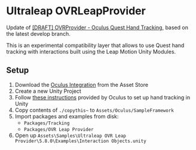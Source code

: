 # Ultraleap OVRLeapProvider

Update of [[DRAFT] OVRProvider - Oculus Quest Hand Tracking](https://github.com/ultraleap/UnityPlugin/pull/1166), based on the latest develop branch.

This is an experimental compatibility layer that allows to use Quest hand tracking with interactions built using the Leap Motion Unity Modules.

## Setup

1. Download the [Oculus Integration](https://assetstore.unity.com/packages/tools/integration/oculus-integration-82022) from the Asset Store
1. Create a new Unity Project
1. Follow [these instructions](https://developer.oculus.com/documentation/unity/unity-handtracking/) provided by Oculus to set up hand tracking in Unity
1. Copy contents of `./copythis~` to `Assets/Oculus/SampleFramework`
3. Import packages and examples from disk:
	- `Packages/Tracking`
	- `Packages/OVR Leap Provider` 
4. Open up `Assets\Samples\Ultraleap OVR Leap Provider\5.8.0\Examples\Interaction Objects.unity`